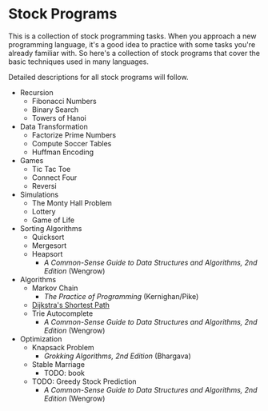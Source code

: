 # Stock Programs

This is a collection of stock programming tasks. When you approach a new
programming language, it's a good idea to practice with some tasks you're
already familiar with. So here's a collection of stock programs that cover the
basic techniques used in many languages.

Detailed descriptions for all stock programs will follow.

- Recursion
    - Fibonacci Numbers
    - Binary Search
    - Towers of Hanoi
- Data Transformation
    - Factorize Prime Numbers
    - Compute Soccer Tables
    - Huffman Encoding
- Games
    - Tic Tac Toe
    - Connect Four
    - Reversi
- Simulations
    - The Monty Hall Problem
    - Lottery
    - Game of Life
- Sorting Algorithms
    - Quicksort
    - Mergesort
    - Heapsort
        - _A Common-Sense Guide to Data Structures and Algorithms, 2nd Edition_ (Wengrow)
- Algorithms
    - Markov Chain
        - _The Practice of Programming_ (Kernighan/Pike)
    - [Dijkstra's Shortest Path](dijkstra-shortest-path.md)
    - Trie Autocomplete
        - _A Common-Sense Guide to Data Structures and Algorithms, 2nd Edition_ (Wengrow)
- Optimization
    - Knapsack Problem
        - _Grokking Algorithms, 2nd Edition_ (Bhargava)
    - Stable Marriage
        - TODO: book
    - TODO: Greedy Stock Prediction
        - _A Common-Sense Guide to Data Structures and Algorithms, 2nd Edition_ (Wengrow)
